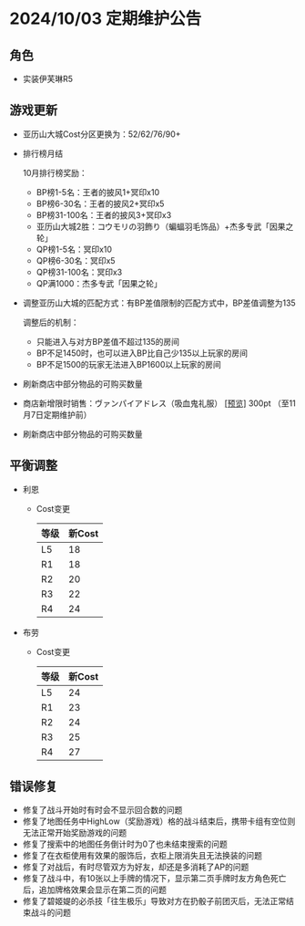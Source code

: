 # 2024/10/03 定期维护公告

## 角色

- 实装伊芙琳R5

## 游戏更新

- 亚历山大城Cost分区更换为：52/62/76/90+

- 排行榜月结

  10月排行榜奖励：

  - BP榜1-5名：王者的披风1+冥印x10
  - BP榜6-30名：王者的披风2+冥印x5
  - BP榜31-100名：王者的披风3+冥印x3
  - 亚历山大城2胜：コウモリの羽飾り（蝙蝠羽毛饰品）+杰多专武「因果之轮」
  - QP榜1-5名：冥印x10
  - QP榜6-30名：冥印x5
  - QP榜31-100名：冥印x3
  - QP满1000：杰多专武「因果之轮」

- 调整亚历山大城的匹配方式：有BP差值限制的匹配方式中，BP差值调整为135

  调整后的机制：

  - 只能进入与对方BP差值不超过135的房间
  - BP不足1450时，也可以进入BP比自己少135以上玩家的房间
  - BP不足1500的玩家无法进入BP1600以上玩家的房间

- 刷新商店中部分物品的可购买数量

- 商店新增限时销售：ヴァンパイアドレス（吸血鬼礼服） <a href="../imgs/costumes/ヴァンパイアドレス_Preview.jpg" target="_blank">[预览]</a> 300pt （至11月7日定期维护前）

- 刷新商店中部分物品的可购买数量

## 平衡调整

- 利恩

  - Cost变更

    | 等级 | 新Cost |
    | ---- | ------ |
    | L5   | 18     |
    | R1   | 18     |
    | R2   | 20     |
    | R3   | 22     |
    | R4   | 24     |

- 布劳

  - Cost变更

    | 等级 | 新Cost |
    | ---- | ------ |
    | L5   | 24     |
    | R1   | 23     |
    | R2   | 24     |
    | R3   | 25     |
    | R4   | 27     |

## 错误修复

- 修复了战斗开始时有时会不显示回合数的问题
- 修复了地图任务中HighLow（奖励游戏）格的战斗结束后，携带卡组有空位则无法正常开始奖励游戏的问题
- 修复了搜索中的地图任务倒计时为0了也未结束搜索的问题
- 修复了在衣柜使用有效果的服饰后，衣柜上限消失且无法换装的问题
- 修复了对战后，有时尽管双方为好友，却还是多消耗了AP的问题
- 修复了战斗中，有10张以上手牌的情况下，显示第二页手牌时友方角色死亡后，追加牌格效果会显示在第二页的问题
- 修复了碧姬媞的必杀技「往生极乐」导致对方在扔骰子前团灭后，无法正常结束战斗的问题
